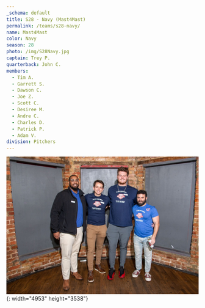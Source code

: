 ```yaml
---
_schema: default
title: S28 - Navy (Mast4Mast)
permalink: /teams/s28-navy/
name: Mast4Mast
color: Navy
season: 28
photo: /img/S28Navy.jpg
captain: Trey P.
quarterback: John C.
members:
  - Tim A.
  - Garrett S.
  - Dawson C.
  - Joe Z.
  - Scott C.
  - Desiree M.
  - Andre C.
  - Charles D.
  - Patrick P.
  - Adam V.
division: Pitchers
---
```

![](/img/da2-7066.jpg){: width="4953" height="3538"}